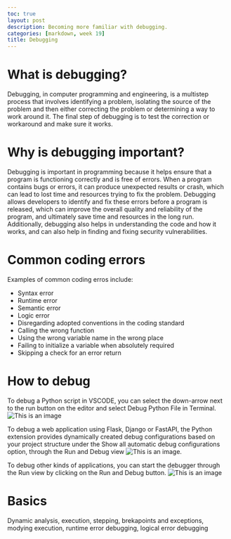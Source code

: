 ```yaml
---
toc: true
layout: post
description: Becoming more familiar with debugging.
categories: [markdown, week 19]
title: Debugging
---
```

# What is debugging?
Debugging, in computer programming and engineering, is a multistep process that involves identifying a problem, isolating the source of the problem and then either correcting the problem or determining a way to work around it. The final step of debugging is to test the correction or workaround and make sure it works.

# Why is debugging important?
Debugging is important in programming because it helps ensure that a program is functioning correctly and is free of errors. When a program contains bugs or errors, it can produce unexpected results or crash, which can lead to lost time and resources trying to fix the problem. Debugging allows developers to identify and fix these errors before a program is released, which can improve the overall quality and reliability of the program, and ultimately save time and resources in the long run. Additionally, debugging also helps in understanding the code and how it works, and can also help in finding and fixing security vulnerabilities.

# Common coding errors
Examples of common coding erros include:
- Syntax error
- Runtime error
- Semantic error
- Logic error
- Disregarding adopted conventions in the coding standard
- Calling the wrong function
- Using the wrong variable name in the wrong place
- Failing to initialize a variable when absolutely required
- Skipping a check for an error return

# How to debug
To debug a Python script in VSCODE, you can select the down-arrow next to the run button on the editor and select Debug Python File in Terminal.
![This is an image](https://code.visualstudio.com/assets/docs/python/debugging/debug-button-editor.png)

To debug a web application using Flask, Django or FastAPI, the Python extension provides dynamically created debug configurations based on your project structure under the Show all automatic debug configurations option, through the Run and Debug view
![This is an image](https://code.visualstudio.com/assets/docs/python/debugging/debug-auto-config.png).

To debug other kinds of applications, you can start the debugger through the Run view by clicking on the Run and Debug button.
![This is an image](https://code.visualstudio.com/assets/docs/python/debugging/debug-run.png)

# Basics
Dynamic analysis, execution, stepping, brekapoints and exceptions, modying execution, runtime error debugging, logical error debugging